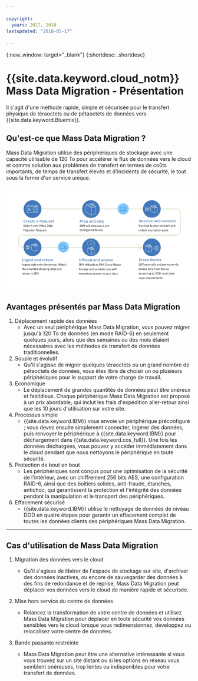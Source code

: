 ```yaml
---

copyright:
  years: 2017, 2018
lastupdated: "2018-05-17"

---
```

{:new_window: target="_blank"}
{:shortdesc: .shortdesc}

# {{site.data.keyword.cloud_notm}} Mass Data Migration - Présentation

Il s'agit d'une méthode rapide, simple et sécurisée pour le transfert physique de téraoctets ou de pétaoctets de données vers {{site.data.keyword.Bluemix}}.

## Qu'est-ce que Mass Data Migration ?

Mass Data Migration utilise des périphériques de stockage avec une capacité utilisable de 120 To pour accélérer le flux de données vers le cloud et comme solution aux problèmes de transfert en termes de coûts importants, de temps de transfert élevés et d'incidents de sécurité, le tout sous la forme d'un service unique.

![Flux du processus Mass Data Migration](/images/MDMSWorkflow.png)

## Avantages présentés par Mass Data Migration
1. Déplacement rapide des données
    - Avec un seul périphérique Mass Data Migration, vous pouvez migrer jusqu'à 120 To de données (en mode RAID-6) en seulement quelques jours, alors que des semaines ou des mois étaient nécessaires avec les méthodes de transfert de données traditionnelles.
2. Souple et évolutif
    - Qu'il s'agisse de migrer quelques téraoctets ou un grand nombre de pétaoctets de données, vous êtes libre de choisir un ou plusieurs périphériques pour le support de votre charge de travail.
3. Economique
    - Le déplacement de grandes quantités de données peut être onéreux et fastidieux. Chaque périphérique Mass Data Migration est proposé à un prix abordable, qui inclut les frais d'expédition aller-retour ainsi que les 10 jours d'utilisation sur votre site. 
4. Processus simple
    - {{site.data.keyword.IBM}} vous envoie un périphérique préconfiguré ; vous devez ensuite simplement connecter, ingérer des données, puis renvoyer le périphérique à {{site.data.keyword.IBM}} pour déchargement dans {{site.data.keyword.cos_full}}. Une fois les données déchargées, vous pouvez y accéder immédiatement dans le cloud pendant que nous nettoyons le périphérique en toute sécurité.
5. Protection de bout en bout
    - Les périphériques sont conçus pour une optimisation de la sécurité de l'intérieur, avec un chiffrement 256 bits AES, une configuration RAID-6, ainsi que des boîtiers solides, anti-fraude, étanches, antichoc, qui garantissent la protection et l'intégrité des données pendant la manipulation et le transport des périphériques.
6. Effacement sécurisé
    - {{site.data.keyword.IBM}} utilise le nettoyage de données de niveau DOD en quatre étapes pour garantir un effacement complet de toutes les données clients des périphériques Mass Data Migration.
    
    
<hr>


## Cas d'utilisation de Mass Data Migration
1. Migration des données vers le cloud
    - Qu'il s'agisse de libérer de l'espace de stockage sur site, d'archiver des données inactives, ou encore de sauvegarder des données à des fins de redondance et de reprise, Mass Data Migration peut déplacer vos données vers le cloud de manière rapide et sécurisée.

2. Mise hors service du centre de données
    - Relancez la transformation de votre centre de données et utilisez Mass Data Migration pour déplacer en toute sécurité vos données sensibles vers le cloud lorsque vous redimensionnez, développez ou relocalisez votre centre de données.

3. Bande passante restreinte
    - Mass Data Migration peut être une alternative intéressante si vous vous trouvez sur un site distant ou si les options en réseau vous semblent onéreuses, trop lentes ou indisponibles pour votre transfert de données.
